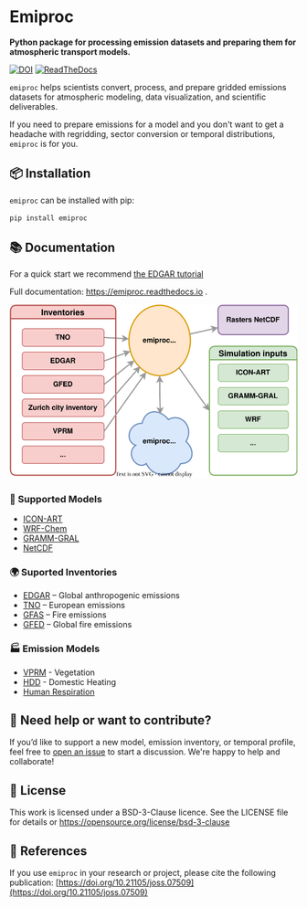 # Emiproc
**Python package for processing emission datasets and preparing them for atmospheric transport models.**

[![DOI](https://joss.theoj.org/papers/10.21105/joss.07509/status.svg)](https://doi.org/10.21105/joss.07509)
[![ReadTheDocs](https://readthedocs.org/projects/emiproc/badge/?version=master)](emiproc.readthedocs.io)


`emiproc` helps scientists convert, process, and prepare gridded emissions datasets
for atmospheric modeling, data visualization, and scientific deliverables.

If you need to prepare emissions for a model and you don't want to get 
a headache with regridding, sector conversion or temporal distributions,
`emiproc` is for you.


## 📦 Installation 

`emiproc` can be installed with pip:

```bash
pip install emiproc
```

## 📚 Documentation

For a quick start we recommend [the EDGAR tutorial](https://emiproc.readthedocs.io/en/master/tutos/edgar_processing.html#EDGAR-Inventory-Processing)

Full documentation: https://emiproc.readthedocs.io .

![Emission Processing Pipeline](docs/source/diagrams/pipeline.drawio.svg)


### 💨 Supported Models 

* [ICON-ART](https://www.icon-art.kit.edu/)
* [WRF-Chem](https://www2.acom.ucar.edu/wrf-chem)
* [GRAMM-GRAL](https://gral.tugraz.at/)
* [NetCDF](https://emiproc.readthedocs.io/en/master/api/exports.html#emiproc.exports.rasters.export_raster_netcdf)

### 🌍 Suported Inventories 

* [EDGAR](https://edgar.jrc.ec.europa.eu/) – Global anthropogenic emissions
* [TNO](https://airqualitymodeling.tno.nl/emissions/) – European emissions
* [GFAS](https://atmosphere.copernicus.eu/global-fire-emissions) – Fire emissions
* [GFED](https://www.globalfiredata.org/) – Global fire emissions

### 🏭 Emission Models 

* [VPRM](https://doi.org/10.1029/2006GB002735) - Vegetation
* [HDD](https://en.wikipedia.org/wiki/Heating_degree_day) - Domestic Heating 
* [Human Respiration](https://emiproc.readthedocs.io/en/master/api/models.html#module-emiproc.human_respiration)

## 🙋 Need help or want to contribute?

If you’d like to support a new model, emission inventory, or temporal profile, feel free to 
[open an issue](https://github.com/C2SM-RCM/emiproc/issues) to start a discussion.
We're happy to help and collaborate!


## 🪪 License

This work is licensed under a BSD-3-Clause licence. See the LICENSE file for details or https://opensource.org/license/bsd-3-clause


## 📑 References 

If you use `emiproc` in your research or project, 
please cite the following publication: [https://doi.org/10.21105/joss.07509](https://doi.org/10.21105/joss.07509)


